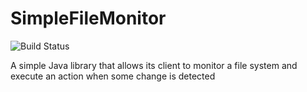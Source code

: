 SimpleFileMonitor
=================

![Build Status](https://travis-ci.org/deigote/SimpleFileMonitor.svg?branch=master)

A simple Java library that allows its client to monitor a file system and execute an action when some change is detected
